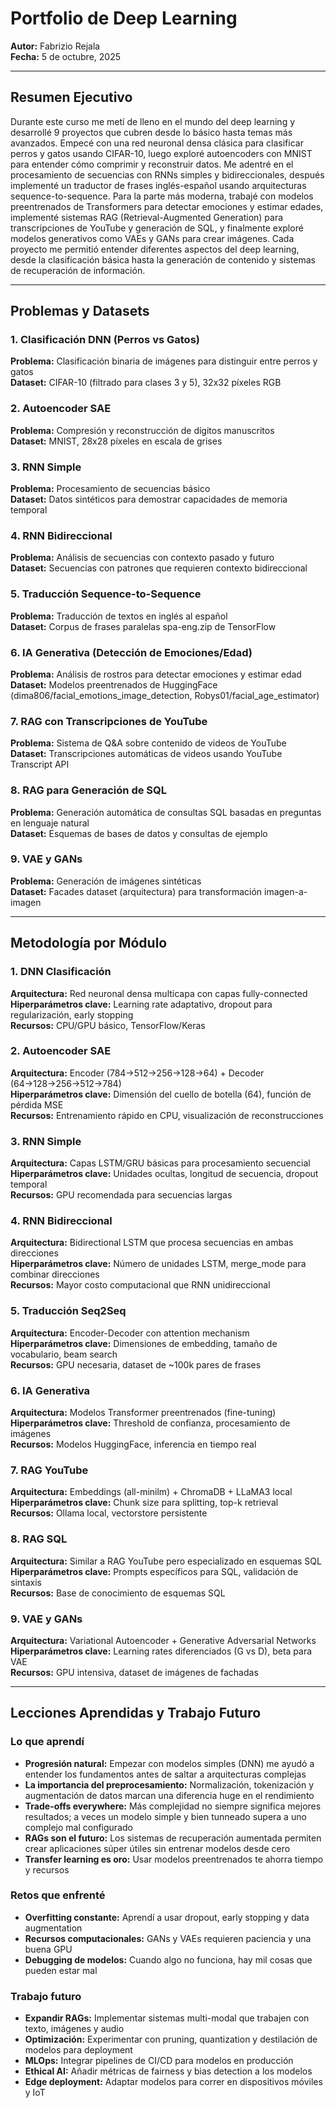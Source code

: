 # Portfolio de Deep Learning

**Autor:** Fabrizio Rejala  
**Fecha:** 5 de octubre, 2025

---

## Resumen Ejecutivo

Durante este curso me metí de lleno en el mundo del deep learning y desarrollé 9 proyectos que cubren desde lo básico hasta temas más avanzados. Empecé con una red neuronal densa clásica para clasificar perros y gatos usando CIFAR-10, luego exploré autoencoders con MNIST para entender cómo comprimir y reconstruir datos. Me adentré en el procesamiento de secuencias con RNNs simples y bidireccionales, después implementé un traductor de frases inglés-español usando arquitecturas sequence-to-sequence. Para la parte más moderna, trabajé con modelos preentrenados de Transformers para detectar emociones y estimar edades, implementé sistemas RAG (Retrieval-Augmented Generation) para transcripciones de YouTube y generación de SQL, y finalmente exploré modelos generativos como VAEs y GANs para crear imágenes. Cada proyecto me permitió entender diferentes aspectos del deep learning, desde la clasificación básica hasta la generación de contenido y sistemas de recuperación de información.

---

## Problemas y Datasets

### 1. Clasificación DNN (Perros vs Gatos)

**Problema:** Clasificación binaria de imágenes para distinguir entre perros y gatos  
**Dataset:** CIFAR-10 (filtrado para clases 3 y 5), 32x32 píxeles RGB

### 2. Autoencoder SAE

**Problema:** Compresión y reconstrucción de dígitos manuscritos  
**Dataset:** MNIST, 28x28 píxeles en escala de grises

### 3. RNN Simple

**Problema:** Procesamiento de secuencias básico  
**Dataset:** Datos sintéticos para demostrar capacidades de memoria temporal

### 4. RNN Bidireccional

**Problema:** Análisis de secuencias con contexto pasado y futuro  
**Dataset:** Secuencias con patrones que requieren contexto bidireccional

### 5. Traducción Sequence-to-Sequence

**Problema:** Traducción de textos en inglés al español  
**Dataset:** Corpus de frases paralelas spa-eng.zip de TensorFlow

### 6. IA Generativa (Detección de Emociones/Edad)

**Problema:** Análisis de rostros para detectar emociones y estimar edad  
**Dataset:** Modelos preentrenados de HuggingFace (dima806/facial_emotions_image_detection, Robys01/facial_age_estimator)

### 7. RAG con Transcripciones de YouTube

**Problema:** Sistema de Q&A sobre contenido de videos de YouTube  
**Dataset:** Transcripciones automáticas de videos usando YouTube Transcript API

### 8. RAG para Generación de SQL

**Problema:** Generación automática de consultas SQL basadas en preguntas en lenguaje natural  
**Dataset:** Esquemas de bases de datos y consultas de ejemplo

### 9. VAE y GANs

**Problema:** Generación de imágenes sintéticas  
**Dataset:** Facades dataset (arquitectura) para transformación imagen-a-imagen

---

## Metodología por Módulo

### 1. DNN Clasificación

**Arquitectura:** Red neuronal densa multicapa con capas fully-connected  
**Hiperparámetros clave:** Learning rate adaptativo, dropout para regularización, early stopping  
**Recursos:** CPU/GPU básico, TensorFlow/Keras

### 2. Autoencoder SAE

**Arquitectura:** Encoder (784→512→256→128→64) + Decoder (64→128→256→512→784)  
**Hiperparámetros clave:** Dimensión del cuello de botella (64), función de pérdida MSE  
**Recursos:** Entrenamiento rápido en CPU, visualización de reconstrucciones

### 3. RNN Simple

**Arquitectura:** Capas LSTM/GRU básicas para procesamiento secuencial  
**Hiperparámetros clave:** Unidades ocultas, longitud de secuencia, dropout temporal  
**Recursos:** GPU recomendada para secuencias largas

### 4. RNN Bidireccional

**Arquitectura:** Bidirectional LSTM que procesa secuencias en ambas direcciones  
**Hiperparámetros clave:** Número de unidades LSTM, merge_mode para combinar direcciones  
**Recursos:** Mayor costo computacional que RNN unidireccional

### 5. Traducción Seq2Seq

**Arquitectura:** Encoder-Decoder con attention mechanism  
**Hiperparámetros clave:** Dimensiones de embedding, tamaño de vocabulario, beam search  
**Recursos:** GPU necesaria, dataset de ~100k pares de frases

### 6. IA Generativa

**Arquitectura:** Modelos Transformer preentrenados (fine-tuning)  
**Hiperparámetros clave:** Threshold de confianza, procesamiento de imágenes  
**Recursos:** Modelos HuggingFace, inferencia en tiempo real

### 7. RAG YouTube

**Arquitectura:** Embeddings (all-minilm) + ChromaDB + LLaMA3 local  
**Hiperparámetros clave:** Chunk size para splitting, top-k retrieval  
**Recursos:** Ollama local, vectorstore persistente

### 8. RAG SQL

**Arquitectura:** Similar a RAG YouTube pero especializado en esquemas SQL  
**Hiperparámetros clave:** Prompts específicos para SQL, validación de sintaxis  
**Recursos:** Base de conocimiento de esquemas SQL

### 9. VAE y GANs

**Arquitectura:** Variational Autoencoder + Generative Adversarial Networks  
**Hiperparámetros clave:** Learning rates diferenciados (G vs D), beta para VAE  
**Recursos:** GPU intensiva, dataset de imágenes de fachadas

---

## Lecciones Aprendidas y Trabajo Futuro

### Lo que aprendí

- **Progresión natural:** Empezar con modelos simples (DNN) me ayudó a entender los fundamentos antes de saltar a arquitecturas complejas
- **La importancia del preprocesamiento:** Normalización, tokenización y augmentación de datos marcan una diferencia huge en el rendimiento
- **Trade-offs everywhere:** Más complejidad no siempre significa mejores resultados; a veces un modelo simple y bien tunneado supera a uno complejo mal configurado
- **RAGs son el futuro:** Los sistemas de recuperación aumentada permiten crear aplicaciones súper útiles sin entrenar modelos desde cero
- **Transfer learning es oro:** Usar modelos preentrenados te ahorra tiempo y recursos

### Retos que enfrenté

- **Overfitting constante:** Aprendí a usar dropout, early stopping y data augmentation
- **Recursos computacionales:** GANs y VAEs requieren paciencia y una buena GPU
- **Debugging de modelos:** Cuando algo no funciona, hay mil cosas que pueden estar mal

### Trabajo futuro

- **Expandir RAGs:** Implementar sistemas multi-modal que trabajen con texto, imágenes y audio
- **Optimización:** Experimentar con pruning, quantization y destilación de modelos para deployment
- **MLOps:** Integrar pipelines de CI/CD para modelos en producción
- **Ethical AI:** Añadir métricas de fairness y bias detection a los modelos
- **Edge deployment:** Adaptar modelos para correr en dispositivos móviles y IoT
